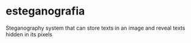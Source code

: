 # esteganografia
Steganography system that can store texts in an image and reveal texts hidden in its pixels
